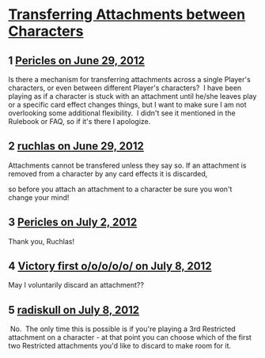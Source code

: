 # [Transferring Attachments between Characters](https://community.fantasyflightgames.com/topic/66776-transferring-attachments-between-characters/)

## 1 [Pericles on June 29, 2012](https://community.fantasyflightgames.com/topic/66776-transferring-attachments-between-characters/?do=findComment&comment=651621)

Is there a mechanism for transferring attachments across a single Player's characters, or even between different Player's characters?  I have been playing as if a character is stuck with an attachment until he/she leaves play or a specific card effect changes things, but I want to make sure I am not overlooking some additional flexibility.  I didn't see it mentioned in the Rulebook or FAQ, so if it's there I apologize.

## 2 [ruchlas on June 29, 2012](https://community.fantasyflightgames.com/topic/66776-transferring-attachments-between-characters/?do=findComment&comment=651661)

Attachments cannot be transfered unless they say so. If an attachment is removed from a character by any card effects it is discarded,

so before you attach an attachment to a character be sure you won't change your mind!

## 3 [Pericles on July 2, 2012](https://community.fantasyflightgames.com/topic/66776-transferring-attachments-between-characters/?do=findComment&comment=652641)

Thank you, Ruchlas!

## 4 [Victory first o\/o\/o\/o\/o\/ on July 8, 2012](https://community.fantasyflightgames.com/topic/66776-transferring-attachments-between-characters/?do=findComment&comment=655271)

May I voluntarily discard an attachment??

## 5 [radiskull on July 8, 2012](https://community.fantasyflightgames.com/topic/66776-transferring-attachments-between-characters/?do=findComment&comment=655295)

 No.  The only time this is possible is if you're playing a 3rd Restricted attachment on a character - at that point you can choose which of the first two Restricted attachments you'd like to discard to make room for it.


